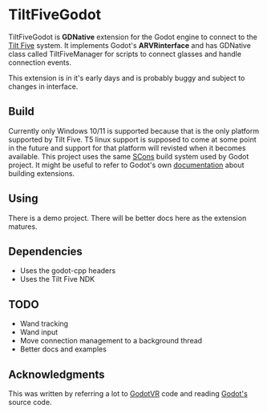 # TiltFiveGodot

TiltFiveGodot is **GDNative** extension for the Godot engine to connect to the [Tilt Five](https://www.tiltfive.com/) 
system. It implements Godot's **ARVRinterface** and has GDNative class called TiltFiveManager for scripts to connect 
glasses and handle connection events.

This extension is in it's early days and is probably buggy and subject to changes in interface.

## Build

Currently only Windows 10/11 is supported because that is the only platform supported by Tilt Five. T5 linux support
is supposed to come at some point in the future and support for that platform will revisted when it becomes available. 
This project uses the same [SCons](https://scons.org/) build system used by Godot project. It might be useful to refer 
to Godot's own [documentation](https://docs.godotengine.org/en/stable/tutorials/scripting/gdnative/index.html) 
about building extensions.

## Using 

There is a demo project. There will be better docs here as the extension matures.

## Dependencies

- Uses the godot-cpp headers
- Uses the Tilt Five NDK

## TODO

- Wand tracking
- Wand input
- Move connection management to a background thread
- Better docs and examples

## Acknowledgments

This was written by referring a lot to [GodotVR](https://github.com/GodotVR) code and reading 
[Godot's](https://github.com/godotengine/godot) source code. 
